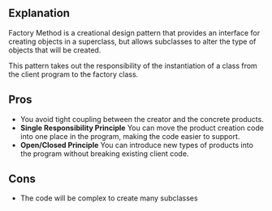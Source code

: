 ## Explanation

Factory Method is a creational design pattern that provides an interface for creating objects in a superclass, but allows subclasses to alter the type of objects that will be created.

This pattern takes out the responsibility of the instantiation of a class from the client program to the factory class. 


## Pros

- You avoid tight coupling between the creator and the concrete products.
- **Single Responsibility Principle** You can move the product creation code into one place in the program, making the code easier to support.
- **Open/Closed Principle** You can introduce new types of products into the program without breaking existing client code.

## Cons

- The code will be complex to create many subclasses